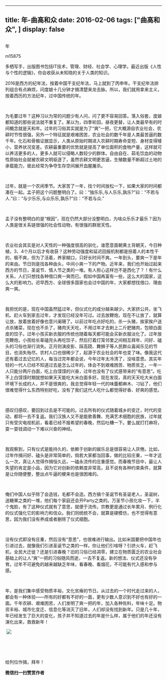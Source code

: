
---
title:   年-曲高和众
date: 2016-02-06
tags: ["曲高和众", ]
display: false
---


## 



年




m15875




多栖写手，出版图书包括IT技术，管理、财经、社会学、心理学。最近出版《人性与个性的逻辑》，你会收获从未知晓的关于人类的知识。


2016是西方的纪年法，按着中国干支纪年法，马上就到了丙申年。干支纪年法排列组合有点麻烦，问度娘十几分钟才搞清楚来龙去脉。所以，我们就用拿来主义，按着西历的方法纪年，过中国传统的年。

&nbsp;

为毛要过年？这种习以为常的问题少有人问，问了更不容易回答。落入俗套，度娘都知道的那些说法就不重复了。某以为，四季轮回，昼夜更替，让人类最早有的时间概念就是天和年。过年的习俗其实就是为了“爽”一把，它大概源自农业社会，农耕时节性很强，另外一个特征就是艰难困苦，农业社会的数千年是人类最苦逼的数千年。化石和骨骼证据显示，人类从原始时期进入农耕时期寿命变短、身材变得矮小，营养状况变差。农耕最重要的优势就是提高了单位面积的食物产量，这样就可以养活更多的人，更多人就可以侵略人数较少的群体。自由自在、茹毛饮血的动物性原始社会就被农耕文明驱逐了，虽然农耕文明更苦逼，生殖数量不断超过土地的承载能力，彼此经常为争夺生存空间展开血腥屠杀。

&nbsp;

过年，就是一个农闲季节。大家苦了一年，找个时间放松一下，如果大家的时间都凑在一起。孟子把这个问题整明白了。曰：“独乐乐,与人乐乐,孰乐?”曰：“不若与人.”曰：“与少乐乐,与众乐乐,孰乐?”曰：“不若与众.”

&nbsp;

孟子没有整明白的是“根因”，现在仍然大部分没整明白，为啥众乐乐才最乐？因为人类是很关系链很强的社会性动物，有很强的群居天性。

&nbsp;

农业社会其实是对人天性的一种强度很高的驯化，谁愿意面朝黄土背朝天，今日种植，3、4个月以后才有收获？这种劳动强度和延迟回报机制都是扭着人的本性干的，极不爽，但为了活着，养家糊口，只好长时间不爽。一年到头，要爽一下是年的来由。节日则是找各种由头，中间小爽一下的产物。近年来，我们也开始过起来西方的节日，圣诞节、情人节之类的一堆。有人担心这样岂不是西化了？！有什么关系，人们只想找各种借口爽一爽而已。假如中国再富有一些，这么大的国家，这么大的影响力。迟早西方、全球很多国家也会过中国的年，大家都想找借口、理由爽一爽。

&nbsp;

我担忧的是，现在中国虽然猛过年，但仪式化的成分越来越少。大家挤公共，坐飞机、赶火车到家去过年，才发现已经没年可过。过去放鞭炮，现在不让放了，就算让放，放着放着好像也意兴阑珊了。以前过年吃点好吃的，杀一头猪，挨家挨户送点杀猪菜，现在也不杀了，猪肉天天吃，不用过年才去剌上二斤肥猪肉，包顿白面皮的饺子。过年小孩买新衣服的传统也随着每天都可能会买新衣服淡化了。过年放完鞭炮，小孩给长辈磕完头再吃饺子，然后打着灯笼邻里之间相互拜年、问好、磕头的习俗也渐行消失。正月则演皮影、踩高跷、舞狮子等人民群众喜闻乐见的节目，也消失殆尽。农村人口也很稀少了，起源于农业社会的年也变了味。像我这代还有着过去记忆的人，每当过完年都会说，今年过年太冷清了，没啥意思。其实年轻的一代人已经不知道过去是怎么过年的，体会不到艰难困苦、物质贫乏，一年一人只能分两斤白面，吃上白馍馍的兴奋，过年也没有了仪式感带来的“有意思”。吃不上白馍馍时期就想如果天天能吃大米白面多好。现在发现，真的天天吃大米白面环境下长成的人，并不是很爽的，我总觉得年轻一代的味蕾都麻木、刁钻了，他们很难觉得什么东西特别好吃，没有了我们这代人吃什么都觉得好香、好爽的感觉。

&nbsp;

感叹归感叹，要回到过去是不可能的。过去所有的仪式随着城乡的变迁，时代的变动，都将一去不复返。我们汉族人又不是能歌善舞、充满艺术细胞的民族，过年就只有受灾电视机前，看着已经不报希望的春晚，然后吐糟一下。要么就打打麻将，耍一耍钱调动一下难以兴奋的神经。

&nbsp;

我观察到，只有仪式是能持久的，依赖于创新的娱乐总是很容易让人厌倦。比如，过年作揖问好、磕头是非常简单的，倘若大家都当回事，做的比较庄重，一年才这么一次，真让人觉得作揖恒久远，一磕永流传的庄重感觉。而春晚节目中，最让人失望的肯定是小品，因为它对创新的依赖度非常高，且不说有各种约束条件，就算是让你随便整，整出点牛逼的梗来也是很困难的。

&nbsp;

俺们中国人似乎除了会造钱，毛都不会造。西方搞个圣诞节有圣诞老人，圣诞树，送糖果之类的一堆，他们每个家庭还会开Party之类的。万圣节小孩化妆一下，半个鬼脸，有了这种仪式就有了意思，就便于流传。宗教更是通过长年累月、例行化的仪式强化它的影响力和信众。我们则统统不会，就算是硬模仿，也不觉得有意思，因为我们没有养成或者删除了仪式细胞。

&nbsp;

没有仪式即没有庄重，然后没有“意思”，也很难进行输出。比如米国要把中国年也引进过去，就像我们引进圣诞节之类的一样。你让他们引啥呀？引挤火车，赶飞机，全民大迁徙？还是引进春晚？旧的习俗已经凋零，建立在物质匮乏的农业社会基础上的让人“爽”一把的习俗随风而逝，一去不复返。新的想法、仪式还没有孕育。过年不可避免的越来越缺乏年味，看春晚、看烟花，不可能有代入感和参与感。

&nbsp;

年，是我们集中感受物质丰裕，文化贫瘠的节日。从过去的一个时代走过来的人，都会有一种体验——所有的好都有不好的一面，更有少数人意识到不好也有好的一面。千年农耕、艰难困苦，人们发明了爽一把的年，加入各种佐料，年味十足。物资丰裕、城市化变迁、信息化等消灭了旧年，人们却没有找到新年。只是几十年，年已经发生了巨大的变化，孩子并不知道过去的年是什么样，属于他们的年还没有演化出来，救救新年！





&nbsp;<img data-s="300,640" data-type="jpeg" src="http://mmbiz.qpic.cn/mmbiz/fxGMiaL5Zj1gAtMBdoRAfrkfBNF0WEAG9elY136EMERA8zleoqyibsc68mLpoiagDqkzcRhEo0psRuCqoQbcWg52w/0?wx_fmt=jpeg" data-ratio="1" data-w="430"/>

&nbsp;

&nbsp;



给列位作揖，拜年！


**微信扫一扫赞赏作者**













